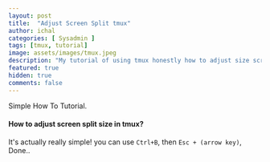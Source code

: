 ```yaml
---
layout: post
title:  "Adjust Screen Split tmux"
author: ichal
categories: [ Sysadmin ]
tags: [tmux, tutorial]
image: assets/images/tmux.jpeg
description: "My tutorial of using tmux honestly how to adjust size screen split."
featured: true
hidden: true
comments: false
---
```


Simple How To Tutorial.

#### How to adjust screen split size in tmux?

It's actually really simple! you can use `Ctrl+B`, then  `Esc + (arrow key)`, Done..